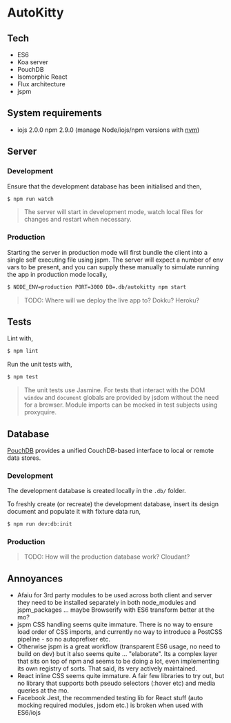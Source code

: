 # AutoKitty

## Tech

- ES6
- Koa server
- PouchDB
- Isomorphic React
- Flux architecture
- jspm

## System requirements

- iojs 2.0.0 npm 2.9.0 (manage Node/iojs/npm versions with [nvm](https://github.com/creationix/nvm))

## Server

### Development

Ensure that the development database has been initialised and then,

```sh
$ npm run watch
```

> The server will start in development mode, watch local files for changes and restart when necessary.

### Production

Starting the server in production mode will first bundle the client into a single self executing file using jspm. The server will expect a number of env vars to be present, and you can supply these manually to simulate running the app in production mode locally,

```sh
$ NODE_ENV=production PORT=3000 DB=.db/autokitty npm start
```

> TODO: Where will we deploy the live app to? Dokku? Heroku?

## Tests

Lint with,

```sh
$ npm lint
```

Run the unit tests with,

```sh
$ npm test
```

> The unit tests use Jasmine. For tests that interact with the DOM `window` and `document` globals are provided by jsdom without the need for a browser. Module imports can be mocked in test subjects using proxyquire.

## Database

[PouchDB](http://pouchdb.com) provides a unified CouchDB-based interface to local or remote data stores.

### Development

The development database is created locally in the `.db/` folder.

To freshly create (or recreate) the development database, insert its design document and populate it with fixture data run,

```sh
$ npm run dev:db:init
```

### Production

> TODO: How will the production database work? Cloudant?

## Annoyances

- Afaiu for 3rd party modules to be used across both client and server they need to be installed separately in both node_modules and jspm_packages ... maybe Browserify with ES6 transform better at the mo?
- jspm CSS handling seems quite immature. There is no way to ensure load order of CSS imports, and currently no way to introduce a PostCSS pipeline - so no autoprefixer etc.
- Otherwise jspm is a great workflow (transparent ES6 usage, no need to build on dev) but it also seems quite ... "elaborate". Its a complex layer that sits on top of npm and seems to be doing a lot, even implementing its own registry of sorts. That said, its very actively maintained.
- React inline CSS seems quite immature. A fair few libraries to try out, but no library that supports both pseudo selectors (:hover etc) and media queries at the mo.
- Facebook Jest, the recommended testing lib for React stuff (auto mocking required modules, jsdom etc.) is broken when used with ES6/iojs
